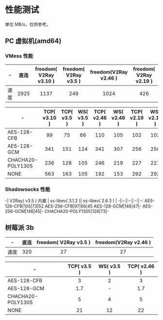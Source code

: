# 性能测试

单位 MB/s，仅供参考。

## PC 虚拟机(amd64)

### VMess 性能

-|直连|freedom( V2Ray v3.10 ) |freedom( V2Ray v3.5 ) | freedom(V2Ray v2.46 )| freedom( V2Ray v2.19 )
-|:-:|:-:| :-:|:-:|:-:|
速度|2925|1137|249|1024|426

 -|TCP( v3.10 ) | TCP( v3.5 ) | WS( v3.5 )| TCP( v2.46 ) | WS( v2.46 )|TCP( v2.19 ) | WS( v2.19 )|
-|:-:|:-:|:-:|:-:|:-:|:-:|:-:
AES-128-CFB|99|75|66|110|105|102|102
AES-128-GCM|341|151|124|341|307|256|256
CHACHA20-POLY1305|236|128|105|246|219|227|227
NONE|563|163|105|192|153|292|292

### Shadowsocks 性能

-| V2Ray( v3.5 ) 内置 | ss-libev( 3.1.2 )| ss-libev( 2.6.3 ) |
-|:-:|:-:|:-:|:-:
AES-128-CFB|105|73|52
AES-256-CFB|97|66|45
AES-128-GCM|146|47|-
AES-256-GCM|146|45|-
CHACHA20-POLY1305|128|73|-


## 树莓派 3b

-|直连|freedom( V2Ray v3.5 ) | freedom(V2Ray v2.46 )
-|:-:|:-:|:-:
速度|320|27|27

 -| TCP( v3.5 ) | WS( v3.5 ) | TCP( v2.46 )
-|:-:|:-:|:-:
AES-128-CFB|3|2|3
AES-128-GCM|1.7|-|1.7
CHACHA20-POLY1305|5|4|5
NONE|21|12|22
